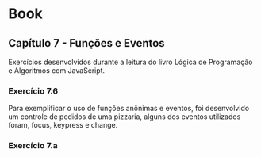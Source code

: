 # Book

## Capítulo 7 - Funções e Eventos

Exercícios desenvolvidos durante a leitura do livro Lógica de Programação e Algoritmos com JavaScript.

### Exercício 7.6
Para exemplificar o uso de funções anônimas e eventos, foi desenvolvido um controle de pedidos de uma pizzaria, alguns dos eventos utilizados foram, focus, keypress e change.

### Exercício 7.a
